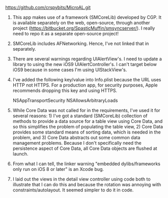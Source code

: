 https://github.com/crspybits/MicroAL.git

1) This app makes use of a framework (SMCoreLib) developed by CGP. It is available separately on the web, open-source, through another project (https://bitbucket.org/SpasticMuffin/smsyncserver/). I really need to repo it as a separate open-source project!

2) SMCoreLib includes AFNetworking. Hence, I've not linked that in separately.

3) There are several warnings regarding UIAlertView's. I need to update a library to using the new iOS9 UIAlertController's. I can't target below iOS9 because in some cases I'm using UIStackView's.

4) I've added the following key/value into Info.plist because the URL uses HTTP not HTTPS. For a production app, for security purposes, Apple recommends dropping this key and using HTTPS.

	<key>NSAppTransportSecurity</key>
	<dict>
		<key>NSAllowsArbitraryLoads</key>
		<true/>
	</dict>
	
5) While Core Data was not called for in the requirements, I've used it for several reasons: 1) I've got a standard (SMCoreLib) collection of methods to provide a data source for a table view using Core Data, and so this simplifies the problem of populating the table view, 2) Core Data provides some standard means of sorting data, which is needed in the problem, and 3) Core Data abstracts out some common data management problems. Because I don't specifically need the persistence aspect of Core Data, all Core Data objects are flushed at launch.

6) From what I can tell, the linker warning "embedded dylibs/frameworks only run on iOS 8 or later" is an Xcode bug.

7) I laid out the views in the detail view controller using code both to illustrate that I can do this and because the rotation was annoying with constraints/autolayout. It seemed simpler to do it in code.